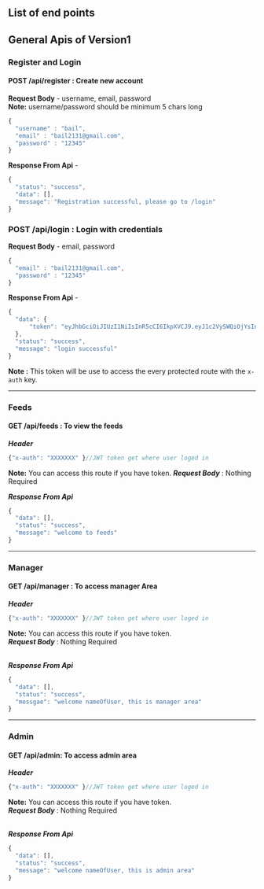 ## List of end points

## General Apis of Version1

### Register and Login

#### POST /api/register : Create new account
**Request Body** - username, email, password
<br>**Note:** username/password should be minimum 5 chars long
``` javascript
{
  "username" : "bail",
  "email" : "bail2131@gmail.com",
  "password" : "12345"
}
  ```
**Response From Api** - 
``` javascript
{
  "status": "success",
  "data": [],
  "message": "Registration successful, please go to /login"
}
 ```
### POST /api/login : Login with credentials
**Request Body** - email, password
``` javascript
{
  "email" : "bail2131@gmail.com",
  "password" : "12345"
}
```
**Response From Api** - 
``` javascript
{
  "data": {
      "token": "eyJhbGciOiJIUzI1NiIsInR5cCI6IkpXVCJ9.eyJ1c2VySWQiOjYsInVzZXJUeXBlIjoxLCJpYXQiOjE1MTA5Mzg3MTEsImV4cCI6MTUxMDk0MjMxMX0.pQXZNOKxyL2r9k6zAzWViCU3osyKQr_kvnee71vtSvg"
  },
  "status": "success",
  "message": "login successful"
}
```
**Note :** This token will be use to access the every protected route with the ```x-auth``` key.

<hr>

### Feeds
#### GET /api/feeds : To view the feeds
***Header***
```javascript
{"x-auth": "XXXXXXX" }//JWT token get where user loged in
```
**Note:** You can access this route if you have token.
***Request Body*** : Nothing Required

***Response From Api***
```javascript
{
  "data": [],
  "status": "success",
  "message": "welcome to feeds"
}
```
<hr>

### Manager
#### GET /api/manager : To access manager Area
***Header***
```javascript
{"x-auth": "XXXXXXX" }//JWT token get where user loged in
```
**Note:** You can access this route if you have token.
<br>***Request Body*** : Nothing Required

<br>***Response From Api***
```javascript
{
  "data": [],
  "status": "success",
  "messgae": "welcome nameOfUser, this is manager area"
}
```
<hr>

### Admin
#### GET /api/admin: To access admin area
***Header***
```javascript
{"x-auth": "XXXXXXX" }//JWT token get where user loged in
```
**Note:** You can access this route if you have token.
<br>***Request Body*** : Nothing Required

<br>***Response From Api***
```javascript
{
  "data": [],
  "status": "success",
  "message": "welcome nameOfUser, this is admin area"
}
```




